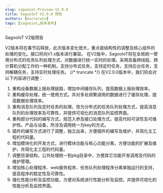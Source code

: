 ```yaml
---
slug: sagooiot-Preview-V2.0.0
title: SagooIoT V2.0.0 预告
authors: [microrain]
tags: [sagooiot,版本发布]
---
```


SagooIoT V2版预告

V2版本将在春节后释放，此次版本变化很大，重点是结构性的调整及核心组件的处理的变化。接口将向V1.x版本进行兼容。
在V2版中，SagooIoT将在全局统一使用分布式的任务队列处理方式，对数据进行统一实时的处理。采用具备跨线程、跨计算机分配工作的一种机制。支持分布式任务，支持定时任务，支持后台任务，支持解耦任务，支持实时处理任务。
{/* truncate */}
在V2.0.0版本中，我们将会对以下内容进行调整：

1. 重构设备数据上报处理链路，增加中间缓存队列，提高数据上报处理效率。
2. 重构缓存处理，统一使用方式。并对多处频繁调用的数据进行了缓存处理，提高数据处理效率。
3. 重构消息队列及定时任务的处理，改为分布式的任务队列处理方式，提高消息队列的处理效率及可靠性，并提供可视化的消息队列监控界面。
4. 重构部分代码的编写方式，规范入参及接口处理方式，提高代码可读性及可维护性。产品与设备，所涉及调用统一为key的方式。
5. 插件的编写方式进行了调整，独立出来，方便插件的编写及维护，并简化主工程的代码量。
6. 增加模块化的开发方式，进行模块功能与核心功能分离，方便功能的扩展及维护，并简化主工程的代码量。
7. 调整目录结构，公共处理统一到pkg目录中，方便其它功能开发调用及代码的维护管理。
8. 增加核心处理程序、web服务程序、任务队列处理程序分离单独运行的支持，提高程序的稳定性及可靠性。
9. 强化性能分析及监控功能，方便对系统进行性能分析及监控。并提供可视化的性能分析及监控界面。
